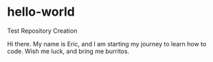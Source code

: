 # hello-world
Test Repository Creation

Hi there. My name is Eric, and I am starting my journey to learn how to code.
Wish me luck, and bring me burritos.

